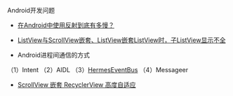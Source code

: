 Android开发问题

- [在Android中使用反射到底有多慢？](http://blog.nimbledroid.com/2016/02/23/slow-Android-reflection-zh.html)
- [ListView与ScrollView嵌套、ListView嵌套ListView时，子ListView显示不全](http://182.92.72.114/forum.php?mod=viewthread&tid=433&extra=page%3D3)

- Android进程间通信的方式

（1）Intent
（2）AIDL
（3）[HermesEventBus](https://github.com/Xiaofei-it/Hermes)
（4）Messageer


- [ScrollView 嵌套 RecyclerView 高度自适应](http://chinauv.lofter.com/post/1cc83a20_957e749)

